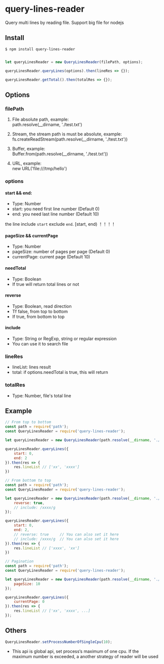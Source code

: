 # query-lines-reader
Query multi lines by reading file. Support big file for nodejs

## Install

```
$ npm install query-lines-reader
```

```js

let queryLinesReader = new QueryLinesReader(filePath, options);

queryLinesReader.queryLines(options).then(lineRes => {});

queryLinesReader.getTotal().then(totalRes => {});

```


## Options

### filePath
1. File absolute path, example: <br>
path.resolve(__dirname, './test.txt')

2. Stream, the stream path is must be absolute, example: <br>
fs.createReadStream(path.resolve(__dirname, './test.txt'))

3. Buffer, example: <br>
Buffer.from(path.resolve(__dirname, './test.txt'))

4. URL, example: <br>
new URL('file:///tmp/hello')

### options
#### start && end:
* Type: Number<br>
* start: you need first line number (Default 0)<br>
* end: you need last line number (Default 10)<br>

the line include `start` exclude `end`.  [start, end) ！！！！

#### pageSize && currentPage
* Type: Number<br>
* pageSize: number of pages per page (Default 0)<br>
* currentPage: current page (Default 10)<br>

#### needTotal
* Type: Boolean<br>
* If true will return total lines or not<br>

#### reverse
* Type: Boolean, read direction<br>
* Tf false, from top to bottom<br>
* If true, from bottom to top<br>

#### include
* Type: String or RegExp, string or regular expression<br>
* You can use it to search file <br>

### lineRes
* lineList: lines result<br>
* total: if options.needTotal is true, this will return<br>

### totalRes
* Type: Number, file's total line<br>

## Example

```js
// From top to bottom
const path = require('path');
const QueryLinesReader = require('query-lines-reader');

let queryLinesReader = new QueryLinesReader(path.resolve(__dirname, './test.txt'));

queryLinesReader.queryLines({
    start: 0,
    end: 2
}).then(res => {
    res.lineList // ['xx', 'xxxx']
})

```

```js
// From bottom to top
const path = require('path');
const QueryLinesReader = require('query-lines-reader');

let queryLinesReader = new QueryLinesReader(path.resolve(__dirname, './test.txt'), {
    reverse: true,
    // include: /xxxx/g
});

queryLinesReader.queryLines({
    start: 0,
    end: 2,
    // reverse: true     // You can also set it here
    // include: /xxxx/g  // You can also set it here
}).then(res => {
    res.lineList // ['xxxx', 'xx']
})

```

```js
// Pagination
const path = require('path');
const QueryLinesReader = require('query-lines-reader');

let queryLinesReader = new QueryLinesReader(path.resolve(__dirname, './test.txt'), {
    pageSize: 10
});

queryLinesReader.queryLines({
    currentPage: 0
}).then(res => {
    res.lineList // ['xx', 'xxxx', ...]
});

```

## Others

```js 
QueryLinesReader.setProcessNumberOfSingleCpu(10);
```
* This api is global api, set process‘s maximum of one cpu. If the maximum number is exceeded, a another strategy of reader will be used